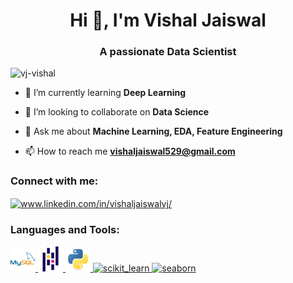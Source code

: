 <h1 align="center">Hi 👋, I'm Vishal Jaiswal</h1>
<h3 align="center">A passionate Data Scientist</h3>

<p align="left"> <img src="https://komarev.com/ghpvc/?username=vj-vishal&label=Profile%20views&color=0e75b6&style=flat" alt="vj-vishal" /> </p>

- 🌱 I’m currently learning **Deep Learning**

- 👯 I’m looking to collaborate on **Data Science**

- 💬 Ask me about **Machine Learning, EDA, Feature Engineering**

- 📫 How to reach me **vishaljaiswal529@gmail.com**

<h3 align="left">Connect with me:</h3>
<p align="left">
<a href="https://linkedin.com/in/www.linkedin.com/in/vishaljaiswalvj/" target="blank"><img align="center" src="https://raw.githubusercontent.com/rahuldkjain/github-profile-readme-generator/master/src/images/icons/Social/linked-in-alt.svg" alt="www.linkedin.com/in/vishaljaiswalvj/" height="30" width="40" /></a>
</p>

<h3 align="left">Languages and Tools:</h3>
<p align="left"> <a href="https://www.mysql.com/" target="_blank" rel="noreferrer"> <img src="https://raw.githubusercontent.com/devicons/devicon/master/icons/mysql/mysql-original-wordmark.svg" alt="mysql" width="40" height="40"/> </a> <a href="https://pandas.pydata.org/" target="_blank" rel="noreferrer"> <img src="https://raw.githubusercontent.com/devicons/devicon/2ae2a900d2f041da66e950e4d48052658d850630/icons/pandas/pandas-original.svg" alt="pandas" width="40" height="40"/> </a> <a href="https://www.python.org" target="_blank" rel="noreferrer"> <img src="https://raw.githubusercontent.com/devicons/devicon/master/icons/python/python-original.svg" alt="python" width="40" height="40"/> </a> <a href="https://scikit-learn.org/" target="_blank" rel="noreferrer"> <img src="https://upload.wikimedia.org/wikipedia/commons/0/05/Scikit_learn_logo_small.svg" alt="scikit_learn" width="40" height="40"/> </a> <a href="https://seaborn.pydata.org/" target="_blank" rel="noreferrer"> <img src="https://seaborn.pydata.org/_images/logo-mark-lightbg.svg" alt="seaborn" width="40" height="40"/> </a> </p>
